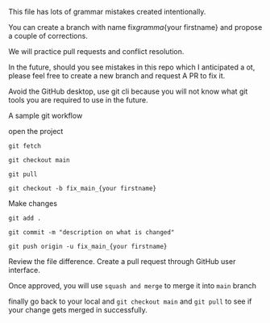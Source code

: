 This file has lots of grammar mistakes created intentionally.

You can create a branch with name fix*gramma*{your firstname} and propose a couple of corrections.

We will practice pull requests and conflict resolution.

In the future, should you see mistakes in this repo which I anticipated a ot, please feel free to create a new branch and request A PR to fix it.

Avoid the GitHub desktop, use git cli because you will not know what git tools you are required to use in the future.

A sample git workflow

open the project

`git fetch`

`git checkout main`

`git pull`

`git checkout -b fix_main_{your firstname}`

Make changes

`git add .`

`git commit -m "description on what is changed"`

`git push origin -u fix_main_{your firstname}`

Review the file difference. Create a pull request through GitHub user interface.

Once approved, you will use `squash and merge` to merge it into `main` branch

finally go back to your local and
`git checkout main` and `git pull` to see if your change gets merged in successfully.
